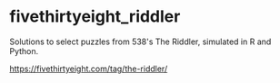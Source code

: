 # fivethirtyeight_riddler
Solutions to select puzzles from 538's The Riddler, simulated in R and Python.

https://fivethirtyeight.com/tag/the-riddler/

